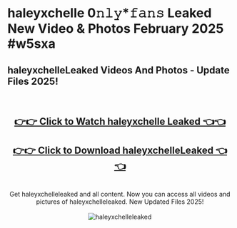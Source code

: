 # haleyxchelle 0𝚗𝚕𝚢*𝚏𝚊𝚗𝚜 Leaked New Video & Photos February 2025 #w5sxa

<h2>haleyxchelleLeaked Videos And Photos - Update Files 2025!</h2>
<br>
<div align="center">
<h2><a href="https://mediaupload.pro?title=haleyxchelle&ref=11F" rel="nofollow">👉👉 Click to Watch haleyxchelle Leaked 👈👈</a></h2>
<h2><a href="https://mediaupload.pro?title=haleyxchelle&ref=11F" rel="nofollow">👉👉 Click to Download haleyxchelleLeaked 👈👈</a></h2>
<br>
Get haleyxchelleleaked and all content. Now you can access all videos and pictures of haleyxchelleleaked. New Updated Files 2025!
<br>
<br>
<a href="https://mediaupload.pro?title=haleyxchelle&ref=11F" rel="nofollow" data-target="animated-image.originalLink"><img src="https://i.ibb.co/Gkj2r4b/banner.png" alt="haleyxchelleleaked" style="max-width: 100%; display: inline-block;" data-target="animated-image.originalImage"></a>
</div>
<br>

